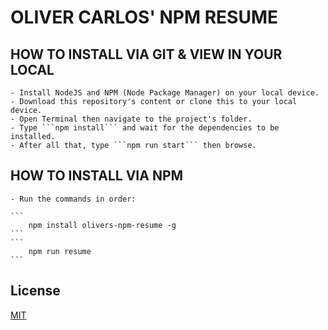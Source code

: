 # OLIVER CARLOS' NPM RESUME

## HOW TO INSTALL VIA GIT & VIEW IN YOUR LOCAL
    - Install NodeJS and NPM (Node Package Manager) on your local device.
    - Download this repository's content or clone this to your local device.
    - Open Terminal then navigate to the project's folder.
    - Type ```npm install``` and wait for the dependencies to be installed.
    - After all that, type ```npm run start``` then browse.

## HOW TO INSTALL VIA NPM
    - Run the commands in order:

    ```
        npm install olivers-npm-resume -g
    ```
    ```
        npm run resume
    ```

## License
[MIT](https://choosealicense.com/licenses/mit/)